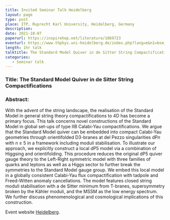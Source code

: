 ```yaml
---
title: Invited Seminar Talk Heidelberg
layout: page
type: post
place: ITP, Ruprecht Karl University, Heidelberg, Germany
description: 
date: 2021-10-07
paperurl: https://inspirehep.net/literature/1869723
eventurl: https://www.thphys.uni-heidelberg.de/index.php?lang=e&n1=bsm_group
length: 1hr talk
talktitle: The Standard Model Quiver in de Sitter String Compactifications
categories:
   - Seminar talk
---
```


### Title: The Standard Model Quiver in de Sitter String Compactifications

### Abstract:

With the advent of the string landscape, the realisation of the Standard Model in general string theory compactifications to 4D has become a primary focus. This talk concerns novel constructions of the Standard Model in global set-ups of type IIB Calabi-Yau compactifications. We argue that the Standard Model quiver can be embedded into compact Calabi-Yau geometries through orientifolded D3-branes at del Pezzo singularities dP𝑛 with n ≥ 5 in a framework including moduli stabilisation. To illustrate our approach, we explicitly construct a local dP5 model via a combination of Higgsing and orientifolding. This procedure reduces the original dP5 quiver gauge theory to the Left-Right symmetric model with three families of quarks and leptons as well as a Higgs sector to further break the symmetries to the Standard Model gauge group. We embed this local model in a globally consistent Calabi-Yau flux compactification with tadpole and Freed-Witten anomaly cancellations. The model features closed string moduli stabilisation with a de Sitter minimum from T-branes, supersymmetry broken by the Kähler moduli, and the MSSM as the low energy spectrum. We further discuss phenomenological and cosmological implications of this construction.

Event website [Heidelberg](https://www.thphys.uni-heidelberg.de/~hebecker/seminar.html).

